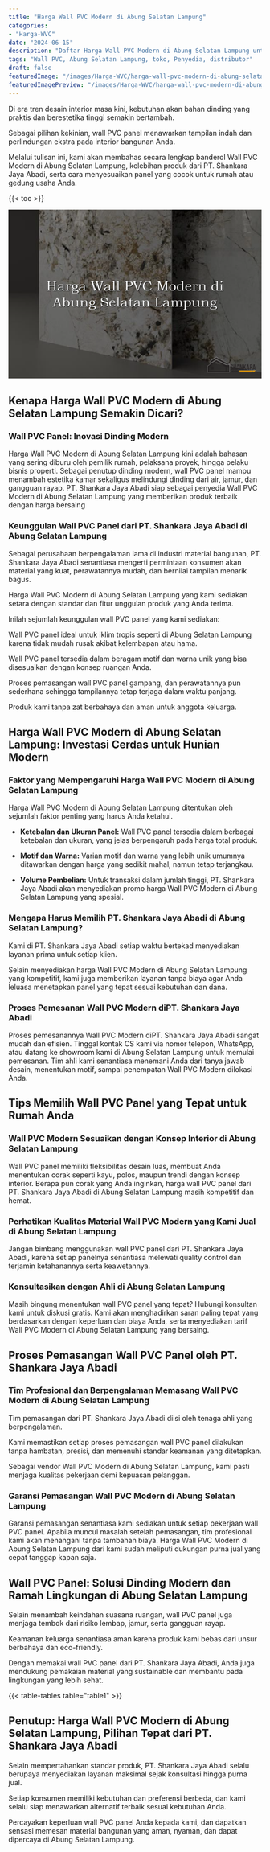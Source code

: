 ```yaml
---
title: "Harga Wall PVC Modern di Abung Selatan Lampung"
categories:
- "Harga-WVC"
date: "2024-06-15"
description: "Daftar Harga Wall PVC Modern di Abung Selatan Lampung untuk tempat tinggal, kantor, serta ritel. Panel terbaik, beragam motif, variasi warna modern, beserta jasa instalasi oleh teknisi profesional dan jaminan resmi!|Layanan distribusi Wall PVC Modern di Abung Selatan Lampung untuk kebutuhan rumah, perkantoran, atau ritel, dengan produk berkualitas dan instalasi oleh tenaga ahli berpengalaman serta kepastian resmi.|Solusi Wall PVC Modern di Abung Selatan Lampung yang terpercaya untuk tempat tinggal, office, serta toko, bersama produk berkualitas dan instalasi ditangani oleh tenaga ahli ahli serta garansi resmi.|Penyediaan Wall PVC Modern di Abung Selatan Lampung bagi hunian, perkantoran, dan ritel, dengan produk berkualitas dan penempatan ditangani oleh tim berpengalaman, lengkap beserta kepastian resmi.}"
tags: "Wall PVC, Abung Selatan Lampung, toko, Penyedia, distributor"
draft: false
featuredImage: "/images/Harga-WVC/harga-wall-pvc-modern-di-abung-selatan-lampung.png"
featuredImagePreview: "/images/Harga-WVC/harga-wall-pvc-modern-di-abung-selatan-lampung.png"
---
```


Di era tren desain interior masa kini, kebutuhan akan bahan dinding yang praktis dan berestetika tinggi semakin bertambah.

Sebagai pilihan kekinian, wall PVC panel menawarkan tampilan indah dan perlindungan ekstra pada interior bangunan Anda.

Melalui tulisan ini, kami akan membahas secara lengkap banderol Wall PVC Modern di Abung Selatan Lampung, kelebihan produk dari PT. Shankara Jaya Abadi, serta cara menyesuaikan panel yang cocok untuk rumah atau gedung usaha Anda.

{{< toc >}}

![Harga Wall PVC Modern di Abung Selatan Lampung](/images/Harga-WVC/Harga-Wall-PVC-Modern-di-Abung-Selatan-Lampung.png)

## Kenapa Harga Wall PVC Modern di Abung Selatan Lampung Semakin Dicari?

### Wall PVC Panel: Inovasi Dinding Modern

Harga Wall PVC Modern di Abung Selatan Lampung kini adalah bahasan yang sering diburu oleh pemilik rumah, pelaksana proyek, hingga pelaku bisnis properti. Sebagai penutup dinding modern, wall PVC panel mampu menambah estetika kamar sekaligus melindungi dinding dari air, jamur, dan gangguan rayap. PT. Shankara Jaya Abadi siap sebagai penyedia Wall PVC Modern di Abung Selatan Lampung yang memberikan produk terbaik dengan harga bersaing

### Keunggulan Wall PVC Panel dari PT. Shankara Jaya Abadi di Abung Selatan Lampung

Sebagai perusahaan berpengalaman lama di industri material bangunan, PT. Shankara Jaya Abadi senantiasa mengerti permintaan konsumen akan material yang kuat, perawatannya mudah, dan bernilai tampilan menarik bagus.

Harga Wall PVC Modern di Abung Selatan Lampung yang kami sediakan setara dengan standar dan fitur unggulan produk yang Anda terima.

Inilah sejumlah keunggulan wall PVC panel yang kami sediakan:

Wall PVC panel ideal untuk iklim tropis seperti di Abung Selatan Lampung karena tidak mudah rusak akibat kelembapan atau hama.

Wall PVC panel tersedia dalam beragam motif dan warna unik yang bisa disesuaikan dengan konsep ruangan Anda.

Proses pemasangan wall PVC panel gampang, dan perawatannya pun sederhana sehingga tampilannya tetap terjaga dalam waktu panjang.

Produk kami tanpa zat berbahaya dan aman untuk anggota keluarga.

## Harga Wall PVC Modern di Abung Selatan Lampung: Investasi Cerdas untuk Hunian Modern

### Faktor yang Mempengaruhi Harga Wall PVC Modern di Abung Selatan Lampung

Harga Wall PVC Modern di Abung Selatan Lampung ditentukan oleh sejumlah faktor penting yang harus Anda ketahui.

- **Ketebalan dan Ukuran Panel:** Wall PVC panel tersedia dalam berbagai ketebalan dan ukuran, yang jelas berpengaruh pada harga total produk.

- **Motif dan Warna:** Varian motif dan warna yang lebih unik umumnya ditawarkan dengan harga yang sedikit mahal, namun tetap terjangkau.

- **Volume Pembelian:** Untuk transaksi dalam jumlah tinggi, PT. Shankara Jaya Abadi akan menyediakan promo harga Wall PVC Modern di Abung Selatan Lampung yang spesial.

### Mengapa Harus Memilih PT. Shankara Jaya Abadi di Abung Selatan Lampung?

Kami di PT. Shankara Jaya Abadi setiap waktu bertekad menyediakan layanan prima untuk setiap klien.

Selain menyediakan harga Wall PVC Modern di Abung Selatan Lampung yang kompetitif, kami juga memberikan layanan tanpa biaya agar Anda leluasa menetapkan panel yang tepat sesuai kebutuhan dan dana.

### Proses Pemesanan Wall PVC Modern diPT. Shankara Jaya Abadi

Proses pemesanannya Wall PVC Modern diPT. Shankara Jaya Abadi sangat mudah dan efisien. Tinggal kontak CS kami via nomor telepon, WhatsApp, atau datang ke showroom kami di Abung Selatan Lampung untuk memulai pemesanan. Tim ahli kami senantiasa menemani Anda dari tanya jawab desain, menentukan motif, sampai penempatan Wall PVC Modern dilokasi Anda.

## Tips Memilih Wall PVC Panel yang Tepat untuk Rumah Anda

### Wall PVC Modern Sesuaikan dengan Konsep Interior di Abung Selatan Lampung

Wall PVC panel memiliki fleksibilitas desain luas, membuat Anda menentukan corak seperti kayu, polos, maupun trendi dengan konsep interior. Berapa pun corak yang Anda inginkan, harga wall PVC panel dari PT. Shankara Jaya Abadi di Abung Selatan Lampung masih kompetitif dan hemat.

### Perhatikan Kualitas Material Wall PVC Modern yang Kami Jual di Abung Selatan Lampung

Jangan bimbang menggunakan wall PVC panel dari PT. Shankara Jaya Abadi, karena setiap panelnya senantiasa melewati quality control dan terjamin ketahanannya serta keawetannya.

### Konsultasikan dengan Ahli di Abung Selatan Lampung

Masih bingung menentukan wall PVC panel yang tepat? Hubungi konsultan kami untuk diskusi gratis. Kami akan menghadirkan saran paling tepat yang berdasarkan dengan keperluan dan biaya Anda, serta menyediakan tarif Wall PVC Modern di Abung Selatan Lampung yang bersaing.

## Proses Pemasangan Wall PVC Panel oleh PT. Shankara Jaya Abadi

### Tim Profesional dan Berpengalaman Memasang Wall PVC Modern di Abung Selatan Lampung

Tim pemasangan dari PT. Shankara Jaya Abadi diisi oleh tenaga ahli yang berpengalaman.

Kami memastikan setiap proses pemasangan wall PVC panel dilakukan tanpa hambatan, presisi, dan memenuhi standar keamanan yang ditetapkan.

Sebagai vendor Wall PVC Modern di Abung Selatan Lampung, kami pasti menjaga kualitas pekerjaan demi kepuasan pelanggan.

### Garansi Pemasangan Wall PVC Modern di Abung Selatan Lampung

Garansi pemasangan senantiasa kami sediakan untuk setiap pekerjaan wall PVC panel. Apabila muncul masalah setelah pemasangan, tim profesional kami akan menangani tanpa tambahan biaya. Harga Wall PVC Modern di Abung Selatan Lampung dari kami sudah meliputi dukungan purna jual yang cepat tanggap kapan saja.

## Wall PVC Panel: Solusi Dinding Modern dan Ramah Lingkungan di Abung Selatan Lampung

Selain menambah keindahan suasana ruangan, wall PVC panel juga menjaga tembok dari risiko lembap, jamur, serta gangguan rayap.

Keamanan keluarga senantiasa aman karena produk kami bebas dari unsur berbahaya dan eco-friendly.

Dengan memakai wall PVC panel dari PT. Shankara Jaya Abadi, Anda juga mendukung pemakaian material yang sustainable dan membantu pada lingkungan yang lebih sehat.

{{< table-tables table="table1" >}}

## Penutup: Harga Wall PVC Modern di Abung Selatan Lampung, Pilihan Tepat dari PT. Shankara Jaya Abadi

Selain mempertahankan standar produk, PT. Shankara Jaya Abadi selalu berupaya menyediakan layanan maksimal sejak konsultasi hingga purna jual.

Setiap konsumen memiliki kebutuhan dan preferensi berbeda, dan kami selalu siap menawarkan alternatif terbaik sesuai kebutuhan Anda.

Percayakan keperluan wall PVC panel Anda kepada kami, dan dapatkan sensasi memesan material bangunan yang aman, nyaman, dan dapat dipercaya di Abung Selatan Lampung.
